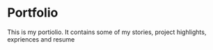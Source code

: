 # Portfolio
This is my portiolio. It contains some of my stories, project highlights, expriences and resume
